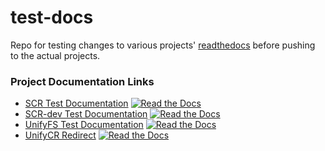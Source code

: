 # test-docs

Repo for testing changes to various projects' [readthedocs](https://readthedocs.org) before pushing to the actual projects.

### Project Documentation Links

* [SCR Test Documentation](https://camstan-test-docs-scr.readthedocs.io/en/latest/) [![Read the Docs](https://readthedocs.org/projects/camstan-test-docs-scr/badge/?version=latest)](https://camstan-test-docs-scr.readthedocs.io/en/latest/)
* [SCR-dev Test Documentation](https://camstan-test-docs-scrdev.readthedocs.io/en/latest/) [![Read the Docs](https://readthedocs.org/projects/camstan-test-docs-scrdev/badge/?version=latest)](https://camstan-test-docs-scrdev.readthedocs.io/en/latest/)
* [UnifyFS Test Documentation](https://camstan-test-docs-unifycr.readthedocs.io/en/latest/) [![Read the Docs](https://readthedocs.org/projects/camstan-test-docs-unifycr/badge/?version=latest)](https://camstan-test-docs-unifycr.readthedocs.io/en/latest/)
* [UnifyCR Redirect](https://unifycr.readthedocs.io) [![Read the Docs](https://readthedocs.org/projects/unifycr/badge/?version=master)](https://unifycr.readthedocs.io)

